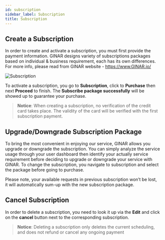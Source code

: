 ```yaml
---
id: subscription
sidebar_label: Subscription
title: Subscription
---
```


## Create a Subscription

In order to create and activate a subscription, you must first provide the payment information. GINAR designs variety of subscriptions packages based on individual & business requirement, each has its own differences. For more info, please read from GINAR website - https://www.GINAR.io/

![Subscription](./pictures/Subscription.png)

To activate a subscription, you go to **Subscription**, click to **Purchase** then next **Proceed** to finish. The **Subscribe package successfully** will be showed up to guarantee your purchase.

> **Notice**: When creating a subscription, no verification of the credit card takes place. The validity of the card will be verified with the first subscription payment.


## Upgrade/Downgrade Subscription Package

To bring the most convenient in enjoying our service, GINAR allows you upgrade or downgrade the subscription. You can simply analyze the service usage through your user dashboard then identify your actually service requirement before deciding to upgrade or downgrade your service with GINAR. To change the subscription, you navigate to subscription and select the package before going to purchase. 

Please note, your available requests in previous subscription won’t be lost, it will automatically sum-up with the new subscription package.


## Cancel Subscription

In order to delete a subscription, you need to look it up via the **Edit** and click on the **cancel** button next to the corresponding subscription.

> **Notice**: Deleting a subscription only deletes the current scheduling, and does not refund or cancel any ongoing payment
